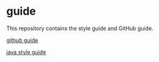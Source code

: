 # guide

This repository contains the style guide and GitHub guide.

[github guide](github-guide/README.md)

[java style guide](java-style-guide/README.md)
